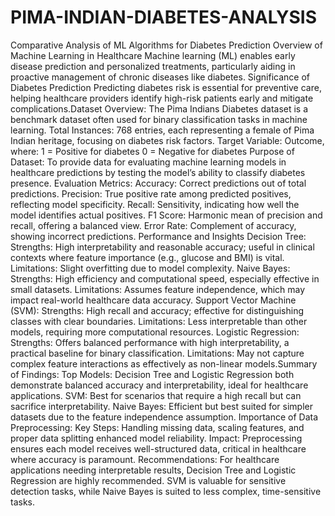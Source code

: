 # PIMA-INDIAN-DIABETES-ANALYSIS
Comparative Analysis of ML Algorithms for Diabetes Prediction
Overview of Machine Learning in Healthcare
Machine learning (ML) enables early disease prediction and personalized treatments, particularly aiding in proactive management of chronic diseases like diabetes.
Significance of Diabetes Prediction
Predicting diabetes risk is essential for preventive care, helping healthcare providers identify high-risk patients early and mitigate complications.Dataset Overview:
The Pima Indians Diabetes dataset is a benchmark dataset often used for binary classification tasks in machine learning.
Total Instances: 768 entries, each representing a female of Pima Indian heritage, focusing on diabetes risk factors.
Target Variable: Outcome, where:
1 = Positive for diabetes
0 = Negative for diabetes
Purpose of Dataset: To provide data for evaluating machine learning models in healthcare predictions by testing the model’s ability to classify diabetes presence.
Evaluation Metrics:
Accuracy: Correct predictions out of total predictions.
Precision: True positive rate among predicted positives, reflecting model specificity.
Recall: Sensitivity, indicating how well the model identifies actual positives.
F1 Score: Harmonic mean of precision and recall, offering a balanced view.
Error Rate: Complement of accuracy, showing incorrect predictions.
Performance and Insights
Decision Tree:
Strengths: High interpretability and reasonable accuracy; useful in clinical contexts where feature importance (e.g., glucose and BMI) is vital.
Limitations: Slight overfitting due to model complexity.
Naive Bayes:
Strengths: High efficiency and computational speed, especially effective in small datasets.
Limitations: Assumes feature independence, which may impact real-world healthcare data accuracy.
Support Vector Machine (SVM):
Strengths: High recall and accuracy; effective for distinguishing classes with clear boundaries.
Limitations: Less interpretable than other models, requiring more computational resources.
Logistic Regression:
Strengths: Offers balanced performance with high interpretability, a practical baseline for binary classification.
Limitations: May not capture complex feature interactions as effectively as non-linear models.Summary of Findings:
Top Models: Decision Tree and Logistic Regression both demonstrate balanced accuracy and interpretability, ideal for healthcare applications.
SVM: Best for scenarios that require a high recall but can sacrifice interpretability.
Naive Bayes: Efficient but best suited for simpler datasets due to the feature independence assumption.
Importance of Data Preprocessing:
Key Steps: Handling missing data, scaling features, and proper data splitting enhanced model reliability.
Impact: Preprocessing ensures each model receives well-structured data, critical in healthcare where accuracy is paramount.
Recommendations:
For healthcare applications needing interpretable results, Decision Tree and Logistic Regression are highly recommended.
SVM is valuable for sensitive detection tasks, while Naive Bayes is suited to less complex, time-sensitive tasks.
